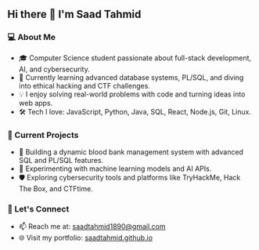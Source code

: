 ## Hi there 👋 I'm Saad Tahmid

### 💻 About Me
- 🎓 Computer Science student passionate about full-stack development, AI, and cybersecurity.
- 🌱 Currently learning advanced database systems, PL/SQL, and diving into ethical hacking and CTF challenges.
- 💡 I enjoy solving real-world problems with code and turning ideas into web apps.
- 🛠️ Tech I love: JavaScript, Python, Java, SQL, React, Node.js, Git, Linux.

### 🔭 Current Projects
- 🚀 Building a dynamic blood bank management system with advanced SQL and PL/SQL features.
- 🧠 Experimenting with machine learning models and AI APIs.
- 🛡️ Exploring cybersecurity tools and platforms like TryHackMe, Hack The Box, and CTFtime.

### 🤝 Let's Connect
- 📫 Reach me at: [saadtahmid1890@gmail.com](mailto:saadtahmid1890@gmail.com) 
- 🌐 Visit my portfolio: [saadtahmid.github.io](https://saadtahmid.github.io)
